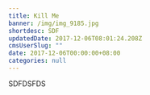 ```yaml
---
title: Kill Me
banner: /img/img_9185.jpg
shortdesc: SDF
updatedDate: 2017-12-06T08:01:24.208Z
cmsUserSlug: ""
date: 2017-12-06T00:00:00+08:00
categories: null
---
```


SDFDSFDS